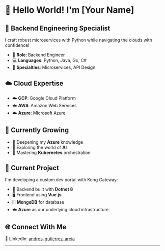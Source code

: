 # 👋 Hello World! I'm [Your Name]

## 🚀 Backend Engineering Specialist

I craft robust microservices with Python while navigating the clouds with confidence!

- 🧠 **Role**: Backend Engineer
- 💻 **Languages**: Python, Java, Go, C#
- 🔧 **Specialties**: Microservices, API Design

## ☁️ Cloud Expertise

- ☁️ **GCP**: Google Cloud Platform
- ☁️ **AWS**: Amazon Web Services
- ☁️ **Azure**: Microsoft Azure

## 🌱 Currently Growing

- 🔷 Deepening my **Azure** knowledge
- 🤖 Exploring the world of **AI**
- 🐳 Mastering **Kubernetes** orchestration

## 💼 Current Project

I'm developing a custom dev portal with Kong Gateway:
- 🔄 Backend built with **Dotnet 8**
- 🖥️ Frontend using **Vue.js**
- 🗄️ **MongoDB** for database
- ☁️ **Azure** as our underlying cloud infrastructure

## 🌐 Connect With Me
🔗 LinkedIn: [andres-gutierrez-arcia](https://www.linkedin.com/in/andres-gutierrez-arcia/)




---
